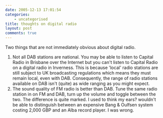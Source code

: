 ```yaml
---
date: 2005-12-13 17:01:54
categories:
    - uncategorised
title: thoughts on digital radio
layout: post
comments: true
---
```

Two things that are not immediately obvious about digital radio.

1.  Not all DAB stations are national. You may be able to listen to
    Capital Radio in Brisbane over the Internet but you can't listen to
    Capital Radio on a digital radio in Inverness. This is because
    'local' radio stations are still subject to UK broadcasting
    regulations which means they must remain local, even with DAB.
    Consequently, the range of radio stations available on DAB isn't
    (quite) as wide ranging as you might expect.
2.  The sound quality of FM radio is better than DAB. Tune the same
    radio station in on FM and DAB, turn up the volume and toggle
    between the two. The difference is quite marked. I used to think my
    ears? wouldn't be able to distinguish between an expensive Bang &
    Oulfsen system costing 2,000 GBP and an Alba record player. I was
    wrong.

